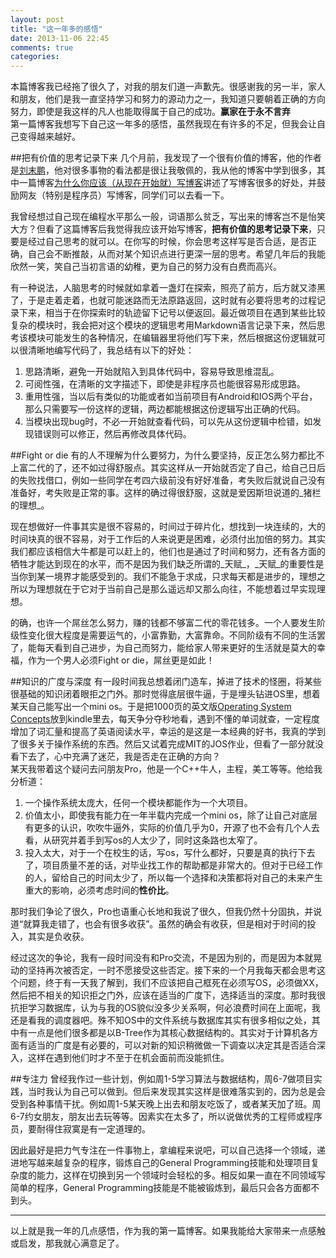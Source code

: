 ```yaml
---
layout: post
title: "这一年多的感悟"
date: 2013-11-06 22:45
comments: true
categories: 
---
```

本篇博客我已经拖了很久了，对我的朋友们道一声歉先。很感谢我的另一半，家人和朋友，他们是我一直坚持学习和努力的源动力之一，我知道只要朝着正确的方向努力，即使是我这样的凡人也能取得属于自己的成功。**赢家在于永不言弃**  
第一篇博客我想写下自己这一年多的感悟，虽然我现在有许多的不足，但我会让自己变得越来越好。
<!-- more -->

##把有价值的思考记录下来
几个月前，我发现了一个很有价值的博客，他的作者是[刘末鹏][mindhacks]，他对很多事物的看法都是很让我敬佩的，我从他的博客中学到很多，其中一篇博客[为什么你应该（从现在开始就）写博客][why_blog_now]讲述了写博客很多的好处，并鼓励网友（特别是程序员）写博客，同学们可以去看一下。

我曾经想过自己现在编程水平那么一般，词语那么贫乏，写出来的博客岂不是怡笑大方？但看了这篇博客后我觉得我应该开始写博客，**把有价值的思考记录下来**，只要是经过自己思考的就可以。在你写的时候，你会思考这样写是否合适，是否正确，自己会不断推敲，从而对某个知识点进行更深一层的思考。希望几年后的我能欣然一笑，笑自己当初言语的幼稚，更为自己的努力没有白费而高兴。

有一种说法，人脑思考的时候就如拿着一盏灯在探索，照亮了前方，后方就又漆黑了，于是走着走着，也就可能迷路而无法原路返回，这时就有必要将思考的过程记录下来，相当于在你探索时的轨迹留下记号以便返回。最近做项目在遇到某些比较复杂的模块时，我会把对这个模块的逻辑思考用Markdown语言记录下来，然后思考该模块可能发生的各种情况，在编辑器里将他们写下来，然后根据这份逻辑就可以很清晰地编写代码了，我总结有以下的好处：

1. 思路清晰，避免一开始就陷入到具体代码中，容易导致思维混乱。
2. 可阅性强，在清晰的文字描述下，即使是非程序员也能很容易形成思路。
2. 重用性强，当以后有类似的功能或者如当前项目有Android和IOS两个平台，那么只需要写一份这样的逻辑，两边都能根据这份逻辑写出正确的代码。
3. 当模块出现bug时，不必一开始就查看代码，可以先从这份逻辑中检错，如发现错误则可以修正，然后再修改具体代码。

##Fight or die
有的人不理解为什么要努力，为什么要坚持，反正怎么努力都比不上富二代的了，还不如过得舒服点。其实这样从一开始就否定了自己，给自己日后的失败找借口，例如一些同学在考四六级前没有好好准备，考失败后就说自己没有准备好，考失败是正常的事。这样的确过得很舒服，这就是爱因斯坦说道的_猪栏的理想_。

现在想做好一件事其实是很不容易的，时间过于碎片化，想找到一块连续的，大的时间块真的很不容易，对于工作后的人来说更是困难，必须付出加倍的努力。其实我们都应该相信大牛都是可以赶上的，他们也是通过了时间和努力，还有各方面的牺牲才能达到现在的水平，而不是因为我们缺乏所谓的_天赋_，_天赋_的重要性是当你到某一境界才能感受到的。我们不能急于求成，只求每天都是进步的，理想之所以为理想就在于它对于当前自己是那么遥远却又那么向往，不能想着过早实现理想。

的确，也许一个屌丝怎么努力，赚的钱都不够富二代的零花钱多。一个人要发生阶级性变化很大程度是需要运气的，小富靠勤，大富靠命。不同阶级有不同的生活罢了，能每天看到自己进步，为自己而努力，能给家人带来更好的生活就是莫大的幸福，作为一个男人必须Fight or die，屌丝更是如此！

##知识的广度与深度
有一段时间我总想着闭门造车，掉进了技术的怪圈，将某些很基础的知识闭着眼拒之门外。那时觉得底层很牛逼，于是埋头钻进OS里，想着某天自己能写出一个mini os。于是把1000页的英文版[Operating System Concepts][osc]放到kindle里去，每天争分夺秒地看，遇到不懂的单词就查，一定程度增加了词汇量和提高了英语阅读水平，幸运的是这是一本经典的好书，我真的学到了很多关于操作系统的东西。然后又试着完成MIT的JOS作业，但看了一部分就没看下去了，心中充满了迷茫，我是否走在正确的方向？  
某天我带着这个疑问去问朋友Pro，他是一个C++牛人，主程，美工等等。他给我分析道：

1. 一个操作系统太庞大，任何一个模块都能作为一个大项目。
2. 价值太小，即使我有能力在一年半载内完成一个mini os，除了让自己对底层有更多的认识，吹吹牛逼外，实际的价值几乎为0，开源了也不会有几个人去看，从研究并着手到写os的人太少了，同时这条路也太窄了。
3. 投入太大，对于一个在校生的话，写os，写什么都好，只要是真的执行下去了，项目质量不差的话，对毕业找工作的帮助都是非常大的。但对于已经工作的人，留给自己的时间太少了，所以每一个选择和决策都将对自己的未来产生重大的影响，必须考虑时间的**性价比**。

那时我们争论了很久，Pro也语重心长地和我说了很久，但我仍然十分固执，并说道“就算我走错了，也会有很多收获”。虽然的确会有收获，但是相对于时间的投入，其实是负收获。

经过这次的争论，我有一段时间没有和Pro交流，不是因为别的，而是因为本就晃动的坚持再次被否定，一时不愿接受这些否定。接下来的一个月我每天都会思考这个问题，终于有一天我了解到，我们不应该把自己框死在必须写OS，必须做XX，然后把不相关的知识拒之门外，应该在适当的广度下，选择适当的深度。那时我很抗拒学习数据库，认为与我的OS貌似没多少关系啊，何必浪费时间在上面呢，我还是看我的调度器吧。殊不知OS中的文件系统与数据库其实有很多相似之处，其中有一点是他们很多都是以B-Tree作为其核心数据结构的。其实对于计算机各方面有适当的广度是有必要的，可以对新的知识稍微做一下调查以决定其是否适合深入，这样在遇到他们时才不至于在机会面前而没能抓住。

##专注力
曾经我作过一些计划，例如周1-5学习算法与数据结构，周6-7做项目实践，当时我认为自己可以做到。但后来发现其实这样是很难落实到的，因为总是会受到各种事情干扰。例如周1-5某天晚上出去和朋友吃饭了，或者某天加了班。周6-7约女朋友，朋友出去玩等等。因素实在太多了，所以说做优秀的工程师或程序员，要耐得住寂寞是有一定道理的。

因此最好是把力气专注在一件事物上，拿编程来说吧，可以自己选择一个领域，递进地写越来越复杂的程序，锻炼自己的General Programming技能和处理项目复杂度的能力，这样在切换到另一个领域时会轻松的多。相反如果一直在不同领域写简单的程序，General Programming技能是不能被锻炼到，最后只会各方面都不到头。

-------------
以上就是我一年的几点感悟，作为我的第一篇博客。如果我能给大家带来一点感触或启发，那我就心满意足了。

[osc]:http://www.amazon.com/Operating-System-Concepts-Abraham-Silberschatz/dp/1118063333
[mindhacks]:http://mindhacks.cn/
[why_blog_now]:http://mindhacks.cn/2009/02/15/why-you-should-start-blogging-now/
